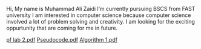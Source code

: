 Hi, My name is Muhammad Ali Zaidi
I’m currently pursuing BSCS from FAST university
I am interested in computer science because computer science involved a lot of problem solving and creativity.
I am looking for the exciting oppurtunity that are coming for me in future.



[pf lab 2.pdf](https://github.com/user-attachments/files/16840064/pf.lab.2.pdf)
[Pseudocode.pdf](https://github.com/user-attachments/files/16840066/Pseudocode.pdf)
[Algorithm 1.pdf](https://github.com/user-attachments/files/16840073/Algorithm.1.pdf)

